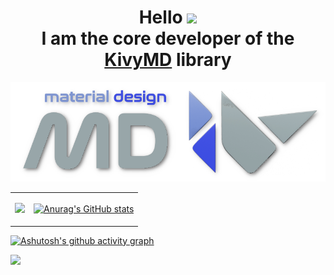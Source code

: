 <h1 align="center">Hello <img src="https://github.com/blackcater/blackcater/raw/main/images/Hi.gif" height="32"/><br>
I am the core developer of the <a href="https://github.com/kivymd/KivyMD" target="_blank">KivyMD</a> library</h1>

<img src="https://github.com/HeaTTheatR/KivyMD-data/blob/master/gallery/banner.png" halign="center" alt="banner">

<table>
<tbody>
<tr>
<td>

  ![](https://github-profile-summary-cards.vercel.app/api/cards/profile-details?username=HeaTTheatR&theme=default)

</td>
<td>

  [![Anurag's GitHub stats](https://github-readme-stats.vercel.app/api?username=HeaTTheatR)](https://github.com/HeaTTheatR/github-readme-stats)

</td>
</tr>
</tbody>
</table>

[![Ashutosh's github activity graph](https://activity-graph.herokuapp.com/graph?username=HeaTTheatR&theme=minimal)](https://github.com/ashutosh00710/github-readme-activity-graph)

![](https://visitor-badge.laobi.icu/badge?page_id=HeaTTheatR.readme)
